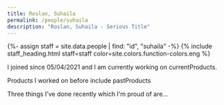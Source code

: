 ```yaml
---
title: Roslan, Suhaila
permalink: /people/suhaila
description: "Roslan, Suhaila - Serious Title"
---
```


{%- assign staff = site.data.people | find: "id", "suhaila" -%}
{% include staff_heading.html staff=staff color=site.colors.function-colors.eng %}

<p>I joined since 05/04/2021 and I am currently working on currentProducts.</p>

<p>Products I worked on before include pastProducts</p>

<p>Three things I've done recently which I'm proud of are...</p>

